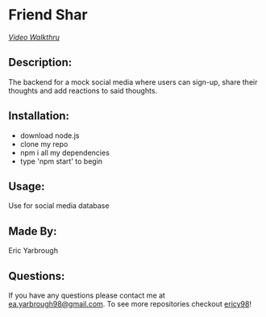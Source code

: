 # Friend Shar

[_Video Walkthru_](https://drive.google.com/file/d/1-DHLgeEgzqMVWUsEdSGJ_D-UE4cGU8GW/view)

## Description:
The backend for a mock social media where users can sign-up, share their thoughts and add reactions to said thoughts.

## Installation:
* download node.js
* clone my repo
* npm i all my dependencies
* type 'npm start' to begin

## Usage:
Use for social media database

## Made By:
Eric Yarbrough 

## Questions:
If you have any questions please contact me at ea.yarbrough98@gmail.com. To see more repositories checkout [ericy98](https://github.com/ericy98/)!
